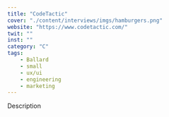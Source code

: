 ```yaml
---
title: "CodeTactic"
cover: "./content/interviews/imgs/hamburgers.png"
website: "https://www.codetactic.com/"
twit: ""
inst: ""
category: "C"
tags:
    - Ballard
    - small
    - ux/ui
    - engineering
    - marketing
---
```


Description
